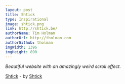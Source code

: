 ```yaml
---
layout: post
title: Shtick
type: Inspirational
image: shtick.png
link: http://shtick.be/
authorName: Tim Holman
authorUrl: http://tholman.com
authorGithub: tholman
imgWidth: 1396
imgHeight: 890
---
```


_Beautiful website with an amazingly weird scroll effect._

[Shtick](http://shtick.be/) - by [Shtick](http://shtick.be/)
